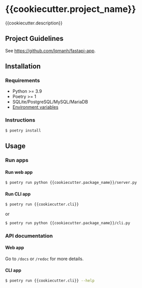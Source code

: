 # {{cookiecutter.project_name}}

{{cookiecutter.description}}

## Project Guidelines

See https://github.com/lqmanh/fastapi-app.

## Installation

### Requirements

- Python >= 3.9
- Poetry >= 1
- SQLite/PostgreSQL/MySQL/MariaDB
- [Environment variables](.env.example)

### Instructions

```sh
$ poetry install
```

## Usage

### Run apps

#### Run web app

```sh
$ poetry run python {{cookiecutter.package_name}}/server.py
```

#### Run CLI app

```sh
$ poetry run {{cookiecutter.cli}}
```

or

```sh
$ poetry run python {{cookiecutter.package_name}}/cli.py
```

### API documentation

#### Web app

Go to `/docs` or `/redoc` for more details.

#### CLI app

```sh
$ poetry run {{cookiecutter.cli}} --help
```
